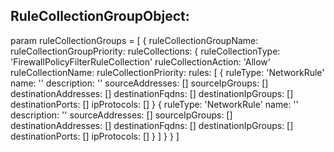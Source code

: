 ## RuleCollectionGroupObject:

param ruleCollectionGroups = [
    {
        ruleCollectionGroupName:
        ruleCollectionGroupPriority: 
        ruleCollections: 
        {
            ruleCollectionType: 'FirewallPolicyFilterRuleCollection'
            ruleCollectionAction: 'Allow'
            ruleCollectionName:
            ruleCollectionPriority:
            rules: [
              {
                ruleType: 'NetworkRule'
                name: ''
                description: '' 
                sourceAddresses: []
                sourceIpGroups: []
                destinationAddresses: [] 
                destinationFqdns: []
                destinationIpGroups: [] 
                destinationPorts: []
                ipProtocols: []
              }
              {
                ruleType: 'NetworkRule'
                name: ''
                description: '' 
                sourceAddresses: []
                sourceIpGroups: []
                destinationAddresses: [] 
                destinationFqdns: []
                destinationIpGroups: [] 
                destinationPorts: []
                ipProtocols: []
              }
            ]
        }
    }
]